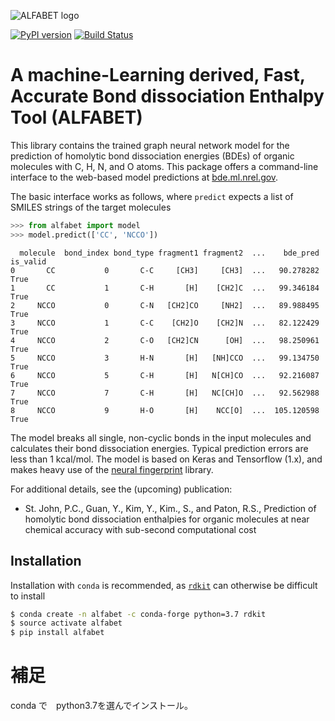 ![ALFABET logo](/docs/logo.svg)

[![PyPI version](https://badge.fury.io/py/alfabet.svg)](https://badge.fury.io/py/alfabet)
[![Build Status](https://travis-ci.com/NREL/alfabet.svg?branch=master)](https://travis-ci.com/NREL/alfabet)

# A machine-Learning derived, Fast, Accurate Bond dissociation Enthalpy Tool (ALFABET)

This library contains the trained graph neural network model for the prediction of homolytic bond dissociation energies (BDEs) of organic molecules with C, H, N, and O atoms. This package offers a command-line interface to the web-based model predictions at [bde.ml.nrel.gov](https://bde.ml.nrel.gov/).

The basic interface works as follows, where `predict` expects a list of SMILES strings of the target molecules
```python
>>> from alfabet import model
>>> model.predict(['CC', 'NCCO'])
```
```
  molecule  bond_index bond_type fragment1 fragment2  ...    bde_pred  is_valid
0       CC           0       C-C     [CH3]     [CH3]  ...   90.278282      True
1       CC           1       C-H       [H]    [CH2]C  ...   99.346184      True
2     NCCO           0       C-N   [CH2]CO     [NH2]  ...   89.988495      True
3     NCCO           1       C-C    [CH2]O    [CH2]N  ...   82.122429      True
4     NCCO           2       C-O   [CH2]CN      [OH]  ...   98.250961      True
5     NCCO           3       H-N       [H]   [NH]CCO  ...   99.134750      True
6     NCCO           5       C-H       [H]   N[CH]CO  ...   92.216087      True
7     NCCO           7       C-H       [H]   NC[CH]O  ...   92.562988      True
8     NCCO           9       H-O       [H]    NCC[O]  ...  105.120598      True
```

The model breaks all single, non-cyclic bonds in the input molecules and calculates their bond dissociation energies. Typical prediction errors are less than 1 kcal/mol. 
The model is based on Keras and Tensorflow (1.x), and makes heavy use of the [neural fingerprint](github.com/NREL/nfp) library.

For additional details, see the (upcoming) publication:
- St. John, P.C., Guan, Y., Kim, Y., Kim., S., and Paton, R.S., Prediction of homolytic bond dissociation enthalpies for organic molecules at near chemical accuracy with sub-second computational cost 

## Installation
Installation with `conda` is recommended, as [`rdkit`](https://github.com/rdkit/rdkit) can otherwise be difficult to install

```bash
$ conda create -n alfabet -c conda-forge python=3.7 rdkit
$ source activate alfabet
$ pip install alfabet
```

# 補足
conda で　python3.7を選んでインストール。
